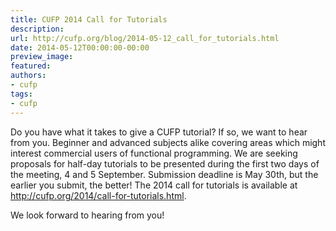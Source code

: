 ```yaml
---
title: CUFP 2014 Call for Tutorials
description:
url: http://cufp.org/blog/2014-05-12_call_for_tutorials.html
date: 2014-05-12T00:00:00-00:00
preview_image:
featured:
authors:
- cufp
tags:
- cufp
---
```




<p>Do you have what it takes to give a CUFP tutorial? If so, we want to
hear from you. Beginner and advanced subjects alike covering areas
which might interest commercial users of functional programming. We
are seeking proposals for half-day tutorials to be presented during
the first two days of the meeting, 4 and 5 September. Submission
deadline is May 30th, but the earlier you submit, the better! The 2014
call for tutorials is available at
<a href="http://cufp.org/2014/call-for-tutorials.html">http://cufp.org/2014/call-for-tutorials.html</a>.</p>
<p>We look forward to hearing from you!</p>


